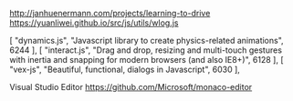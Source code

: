 http://janhuenermann.com/projects/learning-to-drive
https://yuanliwei.github.io/src/js/utils/wlog.js

[
"dynamics.js",
"Javascript library to create physics-related animations",
6244
],
[
"interact.js",
"Drag and drop, resizing and multi-touch gestures with inertia and snapping for modern browsers (and also IE8+)",
6128
],
[
"vex-js",
"Beautiful, functional, dialogs in Javascript",
6030
],

Visual Studio Editor
https://github.com/Microsoft/monaco-editor
